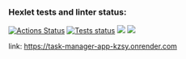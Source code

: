 ### Hexlet tests and linter status:
[![Actions Status](https://github.com/LeonidBabkin/python-project-52/workflows/hexlet-check/badge.svg)](https://github.com/LeonidBabkin/python-project-52/actions)
[![Tests status](https://github.com/LeonidBabkin/python-project-52/workflows/run_tests/badge.svg)](https://github.com/LeonidBabkin/python-project-52/actions)
<a href="https://codeclimate.com/github/LeonidBabkin/python-project-52/maintainability"><img src="https://api.codeclimate.com/v1/badges/c1a8a775517c39eb83c5/maintainability" /></a>
<a href="https://codeclimate.com/github/LeonidBabkin/python-project-52/test_coverage"><img src="https://api.codeclimate.com/v1/badges/c1a8a775517c39eb83c5/test_coverage" /></a>

link: https://task-manager-app-kzsy.onrender.com
